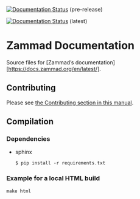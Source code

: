 [![Documentation Status](https://readthedocs.org/projects/zammad/badge/?version=pre-release)](https://docs.zammad.org/en/pre-release/?badge=pre-release) (pre-release)

[![Documentation Status](https://readthedocs.org/projects/zammad/badge/?version=latest)](https://docs.zammad.org/en/latest/?badge=latest) (latest)

# Zammad Documentation

Source files for [Zammad’s documentation][https://docs.zammad.org/en/latest/].

## Contributing

Please see [the Contributing section in this manual](https://docs.zammad.org/en/latest/contributing/start.html).

## Compilation

### Dependencies

* sphinx

  ```
  $ pip install -r requirements.txt
  ```

### Example for a local HTML build

```
make html
```